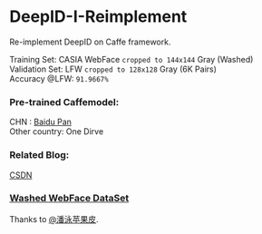 # DeepID-I-Reimplement
Re-implement DeepID on Caffe framework.

Training Set: CASIA WebFace `cropped to 144x144` Gray (Washed)<br>
Validation Set: LFW `cropped to 128x128` Gray (6K Pairs)<br>
Accuracy @LFW:  `91.9667%`<br>

### Pre-trained Caffemodel:
CHN : [Baidu Pan](https://pan.baidu.com/s/1pKUVgPd)<br>
Other country: One Dirve<br>

### Related Blog:
[CSDN](http://blog.csdn.net/baidu_24281959/article/details/53462168)<br>

### [Washed WebFace DataSet](http://pan.baidu.com/s/1hrKpbm8)<br>
Thanks to [@潘泳苹果皮](http://weibo.com/maxpanyong?is_all=1).<br>
